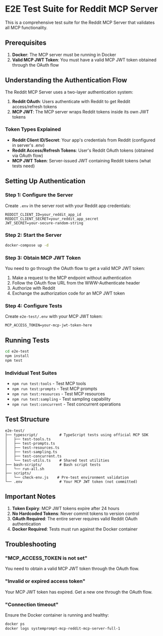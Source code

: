 # E2E Test Suite for Reddit MCP Server

This is a comprehensive test suite for the Reddit MCP Server that validates all MCP functionality.

## Prerequisites

1. **Docker**: The MCP server must be running in Docker
2. **Valid MCP JWT Token**: You must have a valid MCP JWT token obtained through the OAuth flow

## Understanding the Authentication Flow

The Reddit MCP Server uses a two-layer authentication system:

1. **Reddit OAuth**: Users authenticate with Reddit to get Reddit access/refresh tokens
2. **MCP JWT**: The MCP server wraps Reddit tokens inside its own JWT tokens

### Token Types Explained

- **Reddit Client ID/Secret**: Your app's credentials from Reddit (configured in server's .env)
- **Reddit Access/Refresh Tokens**: User's Reddit OAuth tokens (obtained via OAuth flow)
- **MCP JWT Token**: Server-issued JWT containing Reddit tokens (what tests need)

## Setting Up Authentication

### Step 1: Configure the Server

Create `.env` in the server root with your Reddit app credentials:
```env
REDDIT_CLIENT_ID=your_reddit_app_id
REDDIT_CLIENT_SECRET=your_reddit_app_secret
JWT_SECRET=your-secure-random-string
```

### Step 2: Start the Server

```bash
docker-compose up -d
```

### Step 3: Obtain MCP JWT Token

You need to go through the OAuth flow to get a valid MCP JWT token:

1. Make a request to the MCP endpoint without authentication
2. Follow the OAuth flow URL from the WWW-Authenticate header
3. Authorize with Reddit
4. Exchange the authorization code for an MCP JWT token

### Step 4: Configure Tests

Create `e2e-test/.env` with your MCP JWT token:
```env
MCP_ACCESS_TOKEN=your-mcp-jwt-token-here
```

## Running Tests

```bash
cd e2e-test
npm install
npm test
```

### Individual Test Suites

- `npm run test:tools` - Test MCP tools
- `npm run test:prompts` - Test MCP prompts
- `npm run test:resources` - Test MCP resources
- `npm run test:sampling` - Test sampling capability
- `npm run test:concurrent` - Test concurrent operations

## Test Structure

```
e2e-test/
├── typescript/          # TypeScript tests using official MCP SDK
│   ├── test-tools.ts
│   ├── test-prompts.ts
│   ├── test-resources.ts
│   ├── test-sampling.ts
│   ├── test-concurrent.ts
│   └── test-utils.ts    # Shared test utilities
├── bash-scripts/        # Bash script tests
│   └── run-all.sh
├── scripts/
│   └── check-env.js    # Pre-test environment validation
└── .env                 # Your MCP JWT token (not committed)
```

## Important Notes

1. **Token Expiry**: MCP JWT tokens expire after 24 hours
2. **No Hardcoded Tokens**: Never commit tokens to version control
3. **OAuth Required**: The entire server requires valid Reddit OAuth authentication
4. **Docker Required**: Tests must run against the Docker container

## Troubleshooting

### "MCP_ACCESS_TOKEN is not set"
You need to obtain a valid MCP JWT token through the OAuth flow.

### "Invalid or expired access token"
Your MCP JWT token has expired. Get a new one through the OAuth flow.

### "Connection timeout"
Ensure the Docker container is running and healthy:
```bash
docker ps
docker logs systemprompt-mcp-reddit-mcp-server-full-1
```